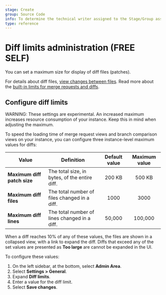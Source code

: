 ```yaml
---
stage: Create
group: Source Code
info: To determine the technical writer assigned to the Stage/Group associated with this page, see https://about.gitlab.com/handbook/product/ux/technical-writing/#assignments
type: reference
---
```


# Diff limits administration **(FREE SELF)**

You can set a maximum size for display of diff files (patches).

For details about diff files, [view changes between files](../user/project/merge_requests/changes.md).
Read more about the [built-in limits for merge requests and diffs](../administration/instance_limits.md#merge-requests).

## Configure diff limits

WARNING:
These settings are experimental. An increased maximum increases resource
consumption of your instance. Keep this in mind when adjusting the maximum.

To speed the loading time of merge request views and branch comparison views
on your instance, you can configure three instance-level maximum values for diffs:

| Value | Definition | Default value | Maximum value |
| ----- | ---------- | :-----------: | :-----------: |
| **Maximum diff patch size** | The total size, in bytes, of the entire diff. | 200 KB | 500 KB |
| **Maximum diff files** | The total number of files changed in a diff. | 1000 | 3000 |
| **Maximum diff lines** | The total number of lines changed in a diff. | 50,000 | 100,000 |

When a diff reaches 10% of any of these values, the files are shown in a
collapsed view, with a link to expand the diff. Diffs that exceed any of the
set values are presented as **Too large** are cannot be expanded in the UI.

To configure these values:

1. On the left sidebar, at the bottom, select **Admin Area**.
1. Select **Settings > General**.
1. Expand **Diff limits**.
1. Enter a value for the diff limit.
1. Select **Save changes**.

<!-- ## Troubleshooting

Include any troubleshooting steps that you can foresee. If you know beforehand what issues
one might have when setting this up, or when something is changed, or on upgrading, it's
important to describe those, too. Think of things that may go wrong and include them here.
This is important to minimize requests for support, and to avoid doc comments with
questions that you know someone might ask.

Each scenario can be a third-level heading, for example `### Getting error message X`.
If you have none to add when creating a doc, leave this section in place
but commented out to help encourage others to add to it in the future. -->
